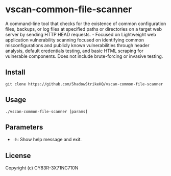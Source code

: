 # vscan-common-file-scanner
A command-line tool that checks for the existence of common configuration files, backups, or log files at specified paths or directories on a target web server by sending HTTP HEAD requests. - Focused on Lightweight web application vulnerability scanning focused on identifying common misconfigurations and publicly known vulnerabilities through header analysis, default credentials testing, and basic HTML scraping for vulnerable components. Does not include brute-forcing or invasive testing.

## Install
`git clone https://github.com/ShadowStrikeHQ/vscan-common-file-scanner`

## Usage
`./vscan-common-file-scanner [params]`

## Parameters
- `-h`: Show help message and exit.

## License
Copyright (c) CY83R-3X71NC710N
